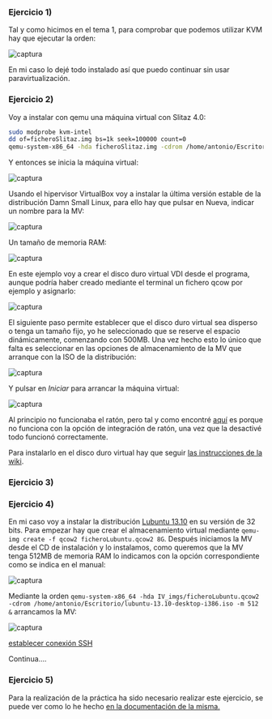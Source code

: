 ### Ejercicio 1)

Tal y como hicimos en el tema 1, para comprobar que podemos utilizar KVM hay que ejecutar la orden:

![captura](capturas/tema5/ej1-1.png)

En mi caso lo dejé todo instalado así que puedo continuar sin usar paravirtualización.

### Ejercicio 2)

Voy a instalar con qemu una máquina virtual con Slitaz 4.0:

```sh
sudo modprobe kvm-intel
dd of=ficheroSlitaz.img bs=1k seek=100000 count=0
qemu-system-x86_64 -hda ficheroSlitaz.img -cdrom /home/antonio/Escritorio/slitaz-4.0.iso
```

Y entonces se inicia la máquina virtual:

![captura](capturas/tema5/ej2-1.png)

Usando el hipervisor VirtualBox voy a instalar la última versión estable de la distribución Damn Small Linux, para ello hay que pulsar en Nueva, indicar un nombre para la MV:

![captura](capturas/tema5/ej2-2.png)

Un tamaño de memoria RAM:

![captura](capturas/tema5/ej2-3.png)

En este ejemplo voy a crear el disco duro virtual VDI desde el programa, aunque podría haber creado mediante el terminal un fichero qcow por ejemplo y asignarlo:

![captura](capturas/tema5/ej2-4.png)

El siguiente paso permite establecer que el disco duro virtual sea disperso o tenga un tamaño fijo, yo he seleccionado que se reserve el espacio dinámicamente, comenzando con 500MB. Una vez hecho esto lo único que falta es seleccionar en las opciones de almacenamiento de la MV que arranque con la ISO de la distribución:

![captura](capturas/tema5/ej2-5.png)

Y pulsar en *Iniciar* para arrancar la máquina virtual:

![captura](capturas/tema5/ej2-6.png)

Al principio no funcionaba el ratón, pero tal y como encontré [aquí](https://forums.virtualbox.org/viewtopic.php?f=3&t=46880) es porque no funciona con la opción de integración de ratón, una vez que la desactivé todo funcionó correctamente.

Para instalarlo en el disco duro virtual hay que seguir [las instrucciones de la wiki](http://www.damnsmalllinux.org/wiki/installing_to_the_hard_disk_es.html).

### Ejercicio 3)



### Ejercicio 4)

En mi caso voy a instalar la distribución [Lubuntu 13.10](http://lubuntu.net/) en su versión de 32 bits. Para empezar hay que crear el almacenamiento virtual mediante `qemu-img create -f qcow2 ficheroLubuntu.qcow2 8G`. Después iniciamos la MV desde el CD de instalación y lo instalamos, como queremos que la MV tenga 512MB de memoria RAM lo indicamos con la opción correspondiente como se indica en el manual:

![captura](capturas/tema5/ej4-1.png)

Mediante la orden `qemu-system-x86_64 -hda IV_imgs/ficheroLubuntu.qcow2 -cdrom /home/antonio/Escritorio/lubuntu-13.10-desktop-i386.iso -m 512 &` arrancamos la MV:

![captura](capturas/tema5/ej4-2.png)



[establecer conexión SSH](http://www.bramschoenmakers.nl/en/node/100)

Continua....

### Ejercicio 5)

Para la realización de la práctica ha sido necesario realizar este ejercicio, se puede ver como lo he hecho [en la documentación de la misma.](https://github.com/antonioguirola/practica3IV#m%C3%A1quina-1-ubuntu-server-1204-lts-extra-peque%C3%B1o)